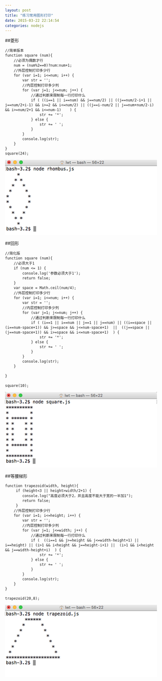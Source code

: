 ```yaml
---
layout: post
title: "练习常用图形打印"
date: 2015-03-22 22:14:54
categories: nodejs
---
```


##菱形

	//简单版本
	function square (num){
		//必须为偶数才行
		num = (num%2==0)?num:num+1;	
		//外层控制打印多少行
		for (var i=1; i<=num; i++) {
			var str = '';
			//内层控制打印多少列
			for (var j=1; j<=num; j++) {
				//通过判断来限制每一行打印什么
				if ( ((i==1 || i==num) && j==num/2) || ((j==num/2-i+1 || j==num/2+i-1) && i>=2 && i<=num/2) || ((j==i-num/2 || j==num+num/2-i) && i>=num/2+1 && i<=num-1)    ) {
					str += '*';
				} else {
					str += ' ';
				}			
			}
			console.log(str);
		}	
	}
	square(24);
	
![屏幕快照 2016-03-22 下午11.12.37](pic/%E5%B1%8F%E5%B9%95%E5%BF%AB%E7%85%A7%202016-03-22%20%E4%B8%8B%E5%8D%8811.12.37.png)



##回形

	//简化版
	function square (num){
		//必须大于1
		if (num <= 1) {
			console.log('参数必须大于1');
			return false;
		}
		var space = Math.ceil(num/4);	
		//外层控制打印多少行
		for (var i=1; i<=num; i++) {
			var str = '';
			//内层控制打印多少列
			for (var j=1; j<=num; j++) {
				//通过判断来限制每一行打印什么
				if ( (i==1 || i==num || j==1 || j==num) || ((i==space || (i==num-space+1)) && j>=space && j<=num-space+1)  ||  ((j==space || (j==num-space+1)) && i>=space && i<=num-space+1)  ) {
					str += '*';
				} else {
					str += ' ';
				}			
			}
			console.log(str);
		}
		
	}
	
	square(10);
	
![回形](pic/%E5%B1%8F%E5%B9%95%E5%BF%AB%E7%85%A7%202016-03-22%20%E4%B8%8B%E5%8D%8811.11.08.png)


##等腰梯形

	function trapezoid(width, height){
		 if (height<3 || height>width/2+1) {
		 	console.log("高度必须大于2，并且高度不能大于宽的一半加1");
		 	return false;
		 }
		//外层控制打印多少行
		for (var i=1; i<=height; i++) {
			var str = '';
			//内层控制打印多少列
			for (var j=1; j<=width; j++) {
				//通过判断来限制每一行打印什么
				if (  ((i==1 && j>=height && j<=width-height+1) || i==height) || (i>1 && i<height && j==height-i+1) ||  (i>1 && i<height && j==width-height+i)  ) {
					str += '*';
				} else {
					str += ' ';
				}			
			}
			console.log(str);
		}
	}
	
	trapezoid(20,8);
	
![等腰梯形](pic/%E5%B1%8F%E5%B9%95%E5%BF%AB%E7%85%A7%202016-03-22%20%E4%B8%8B%E5%8D%8811.08.11.png)

